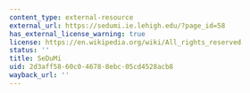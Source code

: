 ```yaml
---
content_type: external-resource
external_url: https://sedumi.ie.lehigh.edu/?page_id=58
has_external_license_warning: true
license: https://en.wikipedia.org/wiki/All_rights_reserved
status: ''
title: SeDuMi
uid: 2d3aff58-60c0-4678-8ebc-05cd4528acb8
wayback_url: ''
---
```

